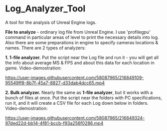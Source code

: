 # Log_Analyzer_Tool
A tool for the analysis of Unreal Engine logs.

**File to analyze** - ordinary log file from Unreal Engine. I use 'profilegpu' command in particular areas of level to print the necessary details into log. Also there are some preparations in engine to specify cameras locations & names.
There are 2 types of analyzers:

**1. 1-file analyzer.** Put the script near the Log file and run it - you will get all the info about average MS & FPS and about this data for each location in game.
Video-demostration:

https://user-images.githubusercontent.com/58087965/216849109-95549ff8-8b7f-45a7-8827-d33dab4dcc65.mp4


**2. Bulk analyzer.** Nearly the same as **1-file analyzer**, but it works with a bunch of files at once. Put the script near the folders with PC specifications, run it, and it will create a CSV file for each Log down below in folders. 
Video-demostration:

https://user-images.githubusercontent.com/58087965/216849324-97ded22d-bb14-4f81-bccb-f93a256f0286.mp4

